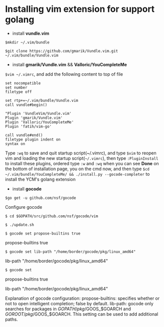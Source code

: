 # Installing vim extension for support golang

- install **vundle.vim**

`$mkdir ~/.vim/bundle`

`$git clone https://github.com/gmarik/Vundle.vim.git ~/.vim/bundle/Vundle.vim`

- install **gmarik/Vundle.vim** && **Valloric/YouCompleteMe**

`$vim ~/.vimrc`, and add the following content to top of file
```
set nocompatible
set number
filetype off

set rtp+=~/.vim/bundle/Vundle.vim
call vundle#begin()

"Plugin 'VundleVim/Vundle.vim'
Plugin 'gmarik/Vundle.vim'
Plugin 'Valloric/YouCompleteMe'
Plugin 'fatih/vim-go'

call vundle#end()
filetype plugin indent on
syntax on
```
Type `:wq` to save and quit startup script(~/.vimrc), and type `$vim` to reopen vim and loading the new startup script(`~/.vimrc`), then type `:PluginInstall` to install these plugins, ordered type `:w` and `:wq` when you can see **Done** on the bottom of installation page, you on the cmd now, and then type `$cd ~/.vim/bundle/YouCompleteMe/ && ./install.py --gocode-completer` to install the YCM's golang extension

- install **gocode**

`$go get -u github.com/nsf/gocode`

Configure gocode

 `$ cd $GOPATH/src/github.com/nsf/gocode/vim`
 
 `$ ./update.sh`
 
 `$ gocode set propose-builtins true`

 propose-builtins true
 
 `$ gocode set lib-path "/home/border/gocode/pkg/linux_amd64"`
 
 lib-path "/home/border/gocode/pkg/linux_amd64"
 
 `$ gocode set`
 
 propose-builtins true
 
 lib-path "/home/border/gocode/pkg/linux_amd64"
 
Explanation of gocode configuration:
propose-builtins: specifies whether or not to open intelligent completion; false by default. lib-path: gocode only searches for packages in $GOPATH/pkg/$GOOS_$GOARCH and $GOROOT/pkg/$GOOS_$GOARCH. This setting can be used to add additional paths.
